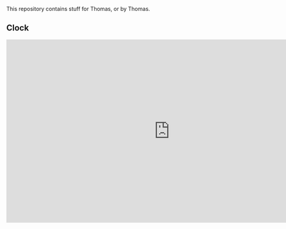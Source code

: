 This repository contains stuff for Thomas, or by Thomas.

## Clock

<iframe width="854" height="480" src="https://raw.githubusercontent.com/suridge/thomas/master/clock.html" frameborder="0" allowfullscreen></iframe>
